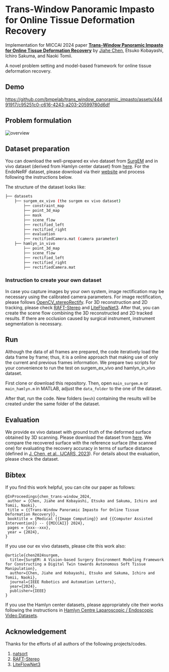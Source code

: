 # Trans-Window Panoramic Impasto for Online Tissue Deformation Recovery

Implementation for MICCAI 2024 paper **[Trans-Window Panoramic Impasto for Online Tissue Deformation Recovery](https://)** by [Jiahe Chen](http://), Etsuko Kobayashi, Ichiro Sakuma, and Naoki Tomii.

A novel problem setting and model-based framework for online tissue deformation recovery.

## Demo
https://github.com/bmpelab/trans_window_panoramic_impasto/assets/44491917/c95251c0-c616-4243-a203-20599780d6df


## Problem formulation
![overview](https://github.com/bmpelab/trans_window_panoramic_impasto/assets/44491917/5662d76e-e410-44e6-a462-d027681dfae1)

## Dataset preparation

You can download the well-prepared ex vivo dataset from [SurgEM](https://github.com/bmpelab/SurgEM.git) and in vivo dataset (derived from Hamlyn center dataset) from [here](http://). For the EndoNeRF dataset, please download via their [website](https://github.com/med-air/EndoNeRF) and process following the instructions below.

The structure of the dataset looks like:

```sh
├── datasets
    ├── surgem_ex_vivo (the surgem ex vivo dataset)
        ├── constraint_map
        ├── point_3d_map
        ├── mask
        ├── scene_flow
        ├── rectified_left
        ├── rectified_right
        ├── evaluation
        ├── rectifiedCamera.mat (camera parameter)
    ├── hamlyn_in_vivo
        ├── point_3d_map
        ├── scene_flow
        ├── rectified_left
        ├── rectified_right
        ├── rectifiedCamera.mat
```

### Instruction to create your own dataset 

In case you capture images by your own system, image rectification may be necessary using the calibrated camera parameters. For image rectification, please follows [OpenCV_stereoRectify](https://docs.opencv.org/4.x/d9/d0c/group__calib3d.html#ga617b1685d4059c6040827800e72ad2b6). For 3D reconstruction and 2D tracking, please check [RAFT-Stereo](https://github.com/princeton-vl/RAFT-Stereo.git) and [LiteFlowNet3](https://github.com/twhui/LiteFlowNet3.git). After that, you can create the scene flow combining the 3D reconstructed and 2D tracked results. If there are occlusion caused by surgical instrument, instrument segmentation is necessary.

## Run

Although the data of all frames are prepared, the code iteratively load the data frame by frame; thus, it is a online approach that making use of only the current and previous frames information. We prepare two scripts for your convenience to run the test on surgem_ex_vivo and hamlyn_in_vivo dataset.

First clone or download this repository. Then, open `main_surgem.m` or `main_hamlyn.m` in MATLAB, adjust the `data_folder` to the one of the dataset.

After that, run the code. New folders (`mesh`) containing the results will be created under the same folder of the dataset.

## Evaluation

We provide ex vivo dataset with ground truth of the deformed surface obtained by 3D scanning. Please download the dataset from [here](https://github.com/bmpelab/SurgEM.git). We compare the recovered surface with the reference surface (the scanned one) for evaluating the recovery accuracy in terms of surface distance (defined in [J. Chen, et al., IJCARS, 2023](https://doi.org/10.1007/s11548-023-02889-z)). For details about the evaluation, please check the dataset.

## Bibtex

If you find this work helpful, you can cite our paper as follows:

```
@InProceedings{chen_trans-window_2024,
 author = {Chen, Jiahe and Kobayashi, Etsuko and Sakuma, Ichiro and Tomii, Naoki},
 title = {{Trans-Window Panoramic Impasto for Online Tissue Deformation Recovery}},
 booktitle = {Medical {{Image Computing}} and {{Computer Assisted Intervention}} -- {{MICCAI}} 2024},
 pages = {xxx--xxx},
 year = {2024},
}
```

If you use our ex vivo datasets, please cite this work also:

```
@article{chen2024surgem,
  title={SurgEM: A Vision-based Surgery Environment Modeling Framework for Constructing a Digital Twin towards Autonomous Soft Tissue Manipulation},
  author={Chen, Jiahe and Kobayashi, Etsuko and Sakuma, Ichiro and Tomii, Naoki},
  journal={IEEE Robotics and Automation Letters},
  year={2024},
  publisher={IEEE}
}
```

If you use the Hamlyn center datasets, please appropriately cite their works following the instructions in [Hamlyn Centre Laparoscopic / Endoscopic Video Datasets](https://hamlyn.doc.ic.ac.uk/vision/).

## Acknowledgement

Thanks for the efforts of all authors of the following projects/codes.

1. [natsort](https://www.mathworks.com/matlabcentral/fileexchange/10959-sort_nat-natural-order-sort)
2. [RAFT-Stereo](https://github.com/princeton-vl/RAFT-Stereo.git)
3. [LiteFlowNet3](https://github.com/twhui/LiteFlowNet3.git)
